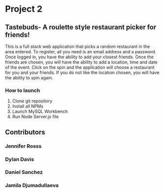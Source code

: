 # Project 2
## Tastebuds- A roulette style restaurant picker for friends!

This is a full stack web application that picks a random restaurant in the area entered. To register, all you need is an email address and a password. Once logged in, you have the ability to add your closest friends. Once the friends are chosen, you will have the ability to add a location, time and date of the event. Click on the spin and the application will choose a restaurant for you and your friends. If you do not like the location chosen, you will have the ability to spin again.


### How to launch
1) Clone git repository
2) Install all NPMs
3) Launch MySQL Workbench
3) Run Node Server.js file



## Contributors
### Jennifer Rosss
### Dylan Davis
### Daniel Sanchez
### Jamila Djumadullaeva

